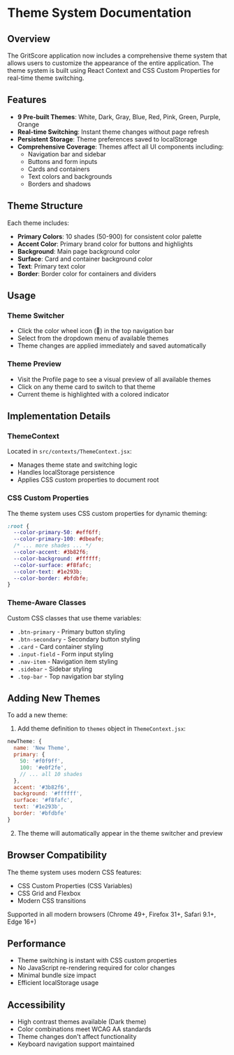 # Theme System Documentation

## Overview

The GritScore application now includes a comprehensive theme system that allows users to customize the appearance of the entire application. The theme system is built using React Context and CSS Custom Properties for real-time theme switching.

## Features

- **9 Pre-built Themes**: White, Dark, Gray, Blue, Red, Pink, Green, Purple, Orange
- **Real-time Switching**: Instant theme changes without page refresh
- **Persistent Storage**: Theme preferences saved to localStorage
- **Comprehensive Coverage**: Themes affect all UI components including:
  - Navigation bar and sidebar
  - Buttons and form inputs
  - Cards and containers
  - Text colors and backgrounds
  - Borders and shadows

## Theme Structure

Each theme includes:
- **Primary Colors**: 10 shades (50-900) for consistent color palette
- **Accent Color**: Primary brand color for buttons and highlights
- **Background**: Main page background color
- **Surface**: Card and container background color
- **Text**: Primary text color
- **Border**: Border color for containers and dividers

## Usage

### Theme Switcher
- Click the color wheel icon (🎨) in the top navigation bar
- Select from the dropdown menu of available themes
- Theme changes are applied immediately and saved automatically

### Theme Preview
- Visit the Profile page to see a visual preview of all available themes
- Click on any theme card to switch to that theme
- Current theme is highlighted with a colored indicator

## Implementation Details

### ThemeContext
Located in `src/contexts/ThemeContext.jsx`:
- Manages theme state and switching logic
- Handles localStorage persistence
- Applies CSS custom properties to document root

### CSS Custom Properties
The theme system uses CSS custom properties for dynamic theming:
```css
:root {
  --color-primary-50: #eff6ff;
  --color-primary-100: #dbeafe;
  /* ... more shades ... */
  --color-accent: #3b82f6;
  --color-background: #ffffff;
  --color-surface: #f8fafc;
  --color-text: #1e293b;
  --color-border: #bfdbfe;
}
```

### Theme-Aware Classes
Custom CSS classes that use theme variables:
- `.btn-primary` - Primary button styling
- `.btn-secondary` - Secondary button styling
- `.card` - Card container styling
- `.input-field` - Form input styling
- `.nav-item` - Navigation item styling
- `.sidebar` - Sidebar styling
- `.top-bar` - Top navigation bar styling

## Adding New Themes

To add a new theme:

1. Add theme definition to `themes` object in `ThemeContext.jsx`:
```javascript
newTheme: {
  name: 'New Theme',
  primary: {
    50: '#f0f9ff',
    100: '#e0f2fe',
    // ... all 10 shades
  },
  accent: '#3b82f6',
  background: '#ffffff',
  surface: '#f8fafc',
  text: '#1e293b',
  border: '#bfdbfe'
}
```

2. The theme will automatically appear in the theme switcher and preview

## Browser Compatibility

The theme system uses modern CSS features:
- CSS Custom Properties (CSS Variables)
- CSS Grid and Flexbox
- Modern CSS transitions

Supported in all modern browsers (Chrome 49+, Firefox 31+, Safari 9.1+, Edge 16+)

## Performance

- Theme switching is instant with CSS custom properties
- No JavaScript re-rendering required for color changes
- Minimal bundle size impact
- Efficient localStorage usage

## Accessibility

- High contrast themes available (Dark theme)
- Color combinations meet WCAG AA standards
- Theme changes don't affect functionality
- Keyboard navigation support maintained 